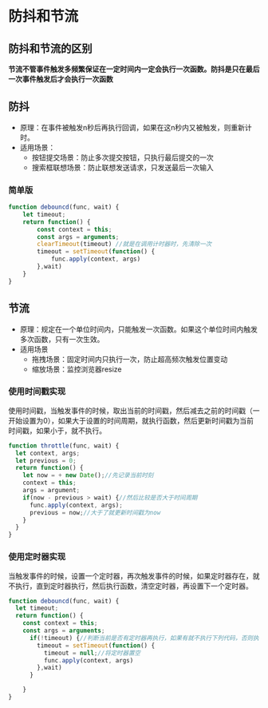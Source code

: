 # 防抖和节流

## 防抖和节流的区别

**节流不管事件触发多频繁保证在一定时间内一定会执行一次函数。防抖是只在最后一次事件触发后才会执行一次函数**

## 防抖

- 原理：在事件被触发n秒后再执行回调，如果在这n秒内又被触发，则重新计时。
- 适用场景：
  - 按钮提交场景：防止多次提交按钮，只执行最后提交的一次
  - 搜索框联想场景：防止联想发送请求，只发送最后一次输入

### 简单版

```js
function debouncd(func, wait) {
	let timeout;
	return function() {
		const context = this;
		const args = arguments;
		clearTimeout(timeout) //就是在调用计时器时，先清除一次
		timeout = setTimeout(function() {
			func.apply(context, args)
		},wait)
	}
}
```

## 节流

- 原理：规定在一个单位时间内，只能触发一次函数。如果这个单位时间内触发多次函数，只有一次生效。
- 适用场景
  - 拖拽场景：固定时间内只执行一次，防止超高频次触发位置变动
  - 缩放场景：监控浏览器resize

### 使用时间戳实现

使用时间戳，当触发事件的时候，取出当前的时间戳，然后减去之前的时间戳（一开始设置为0），如果大于设置的时间周期，就执行函数，然后更新时间戳为当前时间戳，如果小于，就不执行。

```js
function throttle(func, wait) {
  let context, args;
  let previous = 0;
  return function() {
    let now = + new Date();//先记录当前时刻
    context = this;
    args = argument;
    if(now - previous > wait) {//然后比较是否大于时间周期
      func.apply(context, args);
      previous = now;//大于了就更新时间戳为now
    }
  }
}
```

### 使用定时器实现

当触发事件的时候，设置一个定时器，再次触发事件的时候，如果定时器存在，就不执行，直到定时器执行，然后执行函数，清空定时器，再设置下一个定时器。

```js
function debouncd(func, wait) {
  let timeout;
  return function() {
	const context = this;
	const args = arguments;
      if(!timeout) {//判断当前是否有定时器再执行，如果有就不执行下列代码，否则执行
        timeout = setTimeout(function() {
          timeout = null;//将定时器置空
		  func.apply(context, args)
        },wait)
      }

	}
}
```



